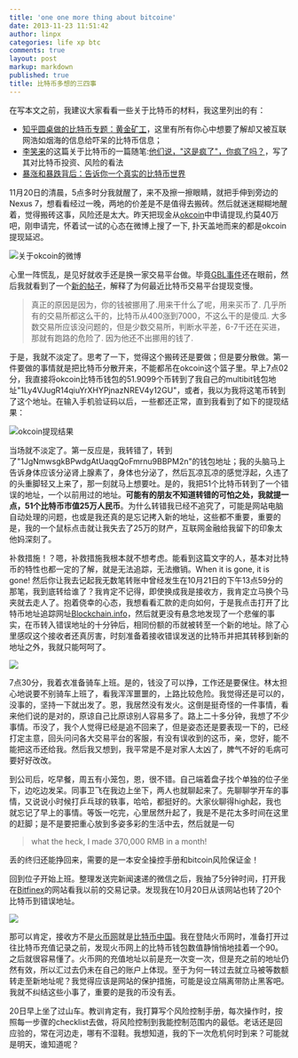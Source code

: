```yaml
---
title: 'one one more thing about bitcoine'
date: 2013-11-23 11:51:42
author: linpx
categories: life xp btc
comments: true
layout: post
markup: markdown
published: true
title: 比特币多想的三四事
---
```

在写本文之前，我建议大家看看一些关于比特币的材料，我这里列出的有：

* [知乎圆桌做的比特币专题：黄金矿工](http://www.zhihu.com/roundtable/btc/answers)，这里有所有你心中想要了解却又被互联网浩如烟海的信息给吓呆的比特币信息；
* [李笑来](https://twitter.com/xiaolai)的这篇关于比特币的一篇随笔:[他们说，"这是疯了"，你疯了吗？](https://bitcointalk.org/index.php?topic=338256.0)，写了其对比特币投资、风险的看法
* [暴涨和暴跌背后：告诉你一个真实的比特币世界](http://tech.163.com/13/1122/02/9E8J2KO3000915BF.html)

11月20日的清晨，5点多时分我就醒了，来不及擦一擦眼睛，就把手伸到旁边的Nexus 7，想看看经过一晚，两地的价差是不是值得去搬砖。然后就迷迷糊糊地醒着，觉得搬砖这事，风险还是太大。昨天把现金从[okcoin](https://www.okcoin.com)中申请提现,约莫40万吧，刚申请完，怀着试一试的心态在微博上搜了一下, 扑天盖地而来的都是okcoin提现延迟。

![关于okcoin的微博](http://farm8.staticflickr.com/7436/11003216393_781f29340a_z.jpg "okcoin的微博")

心里一阵慌乱，是见好就收手还是换一家交易平台做。毕竟[GBL事件](http://www.btcbbs.com/forum.php?mod=viewthread&tid=3027)还在眼前，然后我就看到了一个[新的帖子](https://bitcointalk.org/index.php?topic=341669.0)，解释了为何最近比特币交易平台提现变慢。
>真正的原因是因为，你的钱被挪用了.用来干什么了呢，用来买币了.
>几乎所有的交易所都这么干的，比特币从400涨到7000，不这么干的是傻瓜.
>大多数交易所应该没问题的，但是少数交易所，判断水平差，6-7千还在买进，那就有跑路的危险了.
>因为他还不出挪用的钱了.

于是，我就不淡定了。思考了一下，觉得这个搬砖还是要做；但是要分散做。第一件要做的事情就是把比特币分散开来，不能都吊在okcoin这个篮子里。早上7点02分，我直接将okcoin比特币钱包的51.9099个币转到了我自己的multibit钱包地址"1Ly4VJugR14qiuYrXHYPjnazNREV4y12GU"，或者，我以为我将这笔币转到了这个地址。在输入手机验证码以后，一些都还正常，直到我看到了如下的提现结果：

![](http://farm4.staticflickr.com/3748/11003138376_4e507f395c_c.jpg "okcoin提现结果")

当场就不淡定了。第一反应是，我转错了，转到了"1JgNmwsgkBPwdgAtUaqgQoFmrnu9BBPM2n"的钱包地址；我的头脑马上告诉身体应该分泌肾上腺素了，身体也分泌了，然后瓦凉瓦凉的感觉浮起，久违了的头重脚轻又上来了，那一刻就马上想要吐。是的，我把51个比特币转到了一个错误的地址，一个以前用过的地址。**可能有的朋友不知道转错的可怕之处，我就提一点，51个比特币市值25万人民币**。为什么转错我已经不追究了，可能是网站电脑自动处理的问题，也或是我还真的是忘记拷入新的地址，这些都不重要，重要的是，我的一个鼠标点击就让我失去了25万的财产，互联网金融给我留下的印象太他妈深刻了。

补救措施！？嗯，补救措施我根本就不想考虑。能看到这篇文字的人，基本对比特币的特性也都一定的了解，就是无法追踪，无法撤销。When it is gone, it is gone! 然后你让我去记起我无数笔转账中曾经发生在10月21日的下午13点59分的那笔，我到底转给谁了？我肯定不记得，即使换成我是接收方，我肯定立马换个马夹就去走人了。抱着侥幸的心态，我想看看汇款的走向如何，于是我点击打开了比特币地址追踪网址[Blockchain.info](https://blockchain.info)，然后就更没有悬念地发现了一个悲催的事实，在币转入错误地址的十分钟后，相同份额的币就被转至一个新的地址。除了心里感叹这个接收者还真厉害，时刻准备着接收错误发送的比特币并把其转移到新的地址之外，我就只能呵呵了。

![](http://farm8.staticflickr.com/7420/11003385023_1f97082b04_c.jpg)

7点30分，我着衣准备骑车上班。是的，钱没了可以挣，工作还是要保住。林太担心地说要不别骑车上班了，看我浑浑噩噩的，上路比较危险。我觉得还是可以的，没事的，坚持一下就出发了。恩，我居然没有发火。这倒是挺奇怪的一件事情，看来他们说的是对的，原谅自己比原谅别人容易多了。路上二十多分钟，我想了不少事情。币没了，我个人觉得已经是追不回来了，但是姿态还是要表现一下的，已经打定主意，回头问问各大交易平台的客服，有没有误收到的这币，亲，您好，能不能把这币还给我。然后我又想到，我平常是不是对家人太凶了，脾气不好的毛病可要好好改改。

到公司后，吃早餐，周五有小笼包，恩，很不错。自己端着盘子找个单独的位子坐下，边吃边发呆。同事卫飞在我边上坐下，两人也就聊起来了。先聊聊学开车的事情，又说说小时候打乒乓球的轶事，哈哈，都挺好的。大家伙聊得high起，我也就忘记了早上的事情。等饭一吃完，心里居然升起了，我是不是花太多时间在这里的赶脚；是不是要把重心放到多姿多彩的生活中去，然后就是一句 

> what the heck, I made 370,000 RMB in a month!

丢的终归还能挣回来，需要的是一本安全操控手册和bitcoin风险保证金！

回到位子开始上班。整理发送完新闻速递的微信之后，我抽了5分钟时间，打开我在[Bitfinex](https://www.bitfinex.com)的网站看我以前的交易记录。发现我在10月20日从该网站也转了20个比特币到错误地址。

![](http://farm4.staticflickr.com/3784/11003420205_412707e18e_c.jpg)

那可以肯定，接收方不是[火币网](http://www.huobi.com)就是[比特币中国](https://btcchina.com)。我在登陆火币网时，准备打开过往比特币充值记录之前，发现火币网上的比特币钱包数值静悄悄地挂着一个90。之后就很容易懂了。火币网的充值地址以前是充一次变一次，但是充之前的地址仍然有效，所以汇过去仍未在自己的账户上体现。至于为何一转过去就立马被等数额转走至新地址呢？我觉得应该是网站的保护措施，可能是设立隔离带防止黑客吧。我就不纠结这些小事了，重要的是我的币没有丢。

20日早上坐了过山车。教训肯定有，我打算写个风险控制手册，每次操作时，按照每一步骤的checklist去做，将风险控制到我能控制范围内的最低。老话还是回应验的，常在河边走，哪有不湿鞋。我想知道，我的下一次危机何时到来？可能就是明天，谁知道呢？


